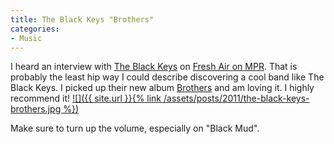 ```yaml
---
title: The Black Keys "Brothers"
categories:
- Music
---
```


I heard an interview with [The Black Keys](http://www.theblackkeys.com/) on [Fresh Air on MPR](http://www.npr.org/2011/01/31/133276978/the-fresh-air-interview-the-black-keys). That is probably the least hip way I could describe discovering a cool band like The Black Keys. I picked up their new album [Brothers](http://www.theblackkeys.com/product/brothers-cd) and am loving it. I highly recommend it!
[![]({{ site.url }}{% link /assets/posts/2011/the-black-keys-brothers.jpg %})](http://www.theblackkeys.com/product/brothers-cd)

Make sure to turn up the volume, especially on "Black Mud".
